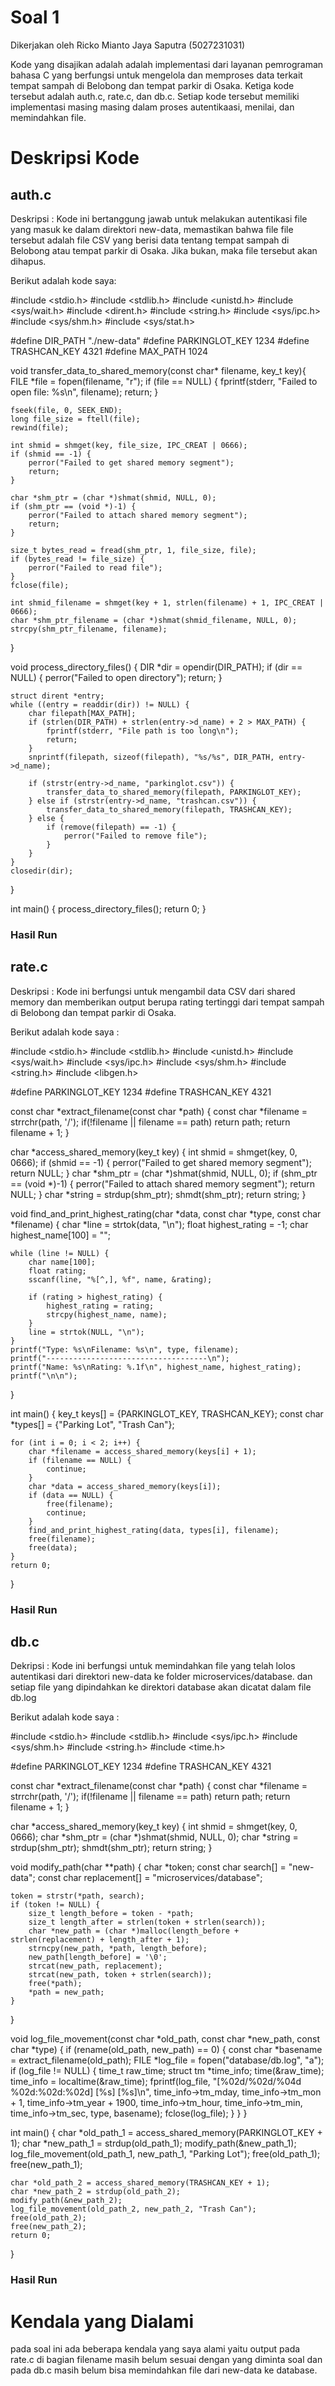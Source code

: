 # Soal 1
Dikerjakan oleh Ricko Mianto Jaya Saputra (5027231031)

Kode yang disajikan adalah adalah implementasi dari layanan pemrograman bahasa C yang berfungsi untuk mengelola dan memproses data terkait tempat sampah di Belobong dan tempat parkir di Osaka.
Ketiga kode tersebut adalah auth.c, rate.c, dan db.c. Setiap kode tersebut memiliki implementasi masing masing dalam proses autentikaasi, menilai, dan memindahkan file.

# Deskripsi Kode

## auth.c

Deskripsi : Kode ini bertanggung jawab untuk melakukan autentikasi file yang masuk ke dalam direktori new-data, memastikan bahwa file file tersebut adalah file CSV yang berisi data tentang tempat sampah di Belobong atau tempat parkir di Osaka. Jika bukan, maka file tersebut akan dihapus.

Berikut adalah kode saya:

#include <stdio.h>
#include <stdlib.h>
#include <unistd.h>
#include <sys/wait.h>
#include <dirent.h>
#include <string.h>
#include <sys/ipc.h>
#include <sys/shm.h>
#include <sys/stat.h>

#define DIR_PATH "./new-data"
#define PARKINGLOT_KEY 1234
#define TRASHCAN_KEY 4321
#define MAX_PATH 1024

void transfer_data_to_shared_memory(const char* filename, key_t key){
    FILE *file = fopen(filename, "r");
    if (file == NULL) {
        fprintf(stderr, "Failed to open file: %s\n", filename);
        return;
    }
    
    fseek(file, 0, SEEK_END);
    long file_size = ftell(file);
    rewind(file);

    int shmid = shmget(key, file_size, IPC_CREAT | 0666);
    if (shmid == -1) {
        perror("Failed to get shared memory segment");
        return;
    }

    char *shm_ptr = (char *)shmat(shmid, NULL, 0);
    if (shm_ptr == (void *)-1) {
        perror("Failed to attach shared memory segment");
        return;
    }

    size_t bytes_read = fread(shm_ptr, 1, file_size, file);
    if (bytes_read != file_size) {
        perror("Failed to read file");
    }
    fclose(file);

    int shmid_filename = shmget(key + 1, strlen(filename) + 1, IPC_CREAT | 0666);
    char *shm_ptr_filename = (char *)shmat(shmid_filename, NULL, 0);
    strcpy(shm_ptr_filename, filename);
}

void process_directory_files() {
    DIR *dir = opendir(DIR_PATH);
    if (dir == NULL) {
        perror("Failed to open directory");
        return;
    }

    struct dirent *entry;
    while ((entry = readdir(dir)) != NULL) {
        char filepath[MAX_PATH];
        if (strlen(DIR_PATH) + strlen(entry->d_name) + 2 > MAX_PATH) {
            fprintf(stderr, "File path is too long\n");
            return;
        }
        snprintf(filepath, sizeof(filepath), "%s/%s", DIR_PATH, entry->d_name);

        if (strstr(entry->d_name, "parkinglot.csv")) {
            transfer_data_to_shared_memory(filepath, PARKINGLOT_KEY);
        } else if (strstr(entry->d_name, "trashcan.csv")) {
            transfer_data_to_shared_memory(filepath, TRASHCAN_KEY);
        } else {
            if (remove(filepath) == -1) {
                perror("Failed to remove file");
            }
        }
    }
    closedir(dir);
}

int main() {
    process_directory_files();
    return 0;
}

### Hasil Run

## rate.c

Deskripsi : Kode ini berfungsi untuk mengambil data CSV dari shared memory dan memberikan output berupa rating tertinggi dari tempat sampah di Belobong dan tempat parkir di Osaka.

Berikut adalah kode saya :

#include <stdio.h>
#include <stdlib.h>
#include <unistd.h>
#include <sys/wait.h>
#include <sys/ipc.h>
#include <sys/shm.h>
#include <string.h>
#include <libgen.h>

#define PARKINGLOT_KEY 1234
#define TRASHCAN_KEY 4321

const char *extract_filename(const char *path) {
    const char *filename = strrchr(path, '/');
    if(!filename || filename == path) return path;
    return filename + 1;
}

char *access_shared_memory(key_t key) {
    int shmid = shmget(key, 0, 0666);
    if (shmid == -1) {
        perror("Failed to get shared memory segment");
        return NULL;
    }
    char *shm_ptr = (char *)shmat(shmid, NULL, 0);
    if (shm_ptr == (void *)-1) {
        perror("Failed to attach shared memory segment");
        return NULL;
    }
    char *string = strdup(shm_ptr);
    shmdt(shm_ptr);
    return string;
}

void find_and_print_highest_rating(char *data, const char *type, const char *filename) {
    char *line = strtok(data, "\n");
    float highest_rating = -1;
    char highest_name[100] = "";

    while (line != NULL) {
        char name[100];
        float rating;
        sscanf(line, "%[^,], %f", name, &rating);
      
        if (rating > highest_rating) {
            highest_rating = rating;
            strcpy(highest_name, name);
        }
        line = strtok(NULL, "\n");
    }
    printf("Type: %s\nFilename: %s\n", type, filename);
    printf("------------------------------------\n");
    printf("Name: %s\nRating: %.1f\n", highest_name, highest_rating);
    printf("\n\n");
}

int main() {
    key_t keys[] = {PARKINGLOT_KEY, TRASHCAN_KEY};
    const char *types[] = {"Parking Lot", "Trash Can"};

    for (int i = 0; i < 2; i++) {
        char *filename = access_shared_memory(keys[i] + 1);
        if (filename == NULL) {
            continue;
        }
        char *data = access_shared_memory(keys[i]);
        if (data == NULL) {
            free(filename);
            continue;
        }
        find_and_print_highest_rating(data, types[i], filename);
        free(filename);
        free(data);
    }    
    return 0;
}

### Hasil Run

## db.c

Dekripsi : Kode ini berfungsi untuk memindahkan file yang telah lolos autentikasi dari direktori new-data ke folder microservices/database. dan setiap file yang dipindahkan ke direktori database akan dicatat dalam file db.log

Berikut adalah kode saya :

#include <stdio.h>
#include <stdlib.h>
#include <sys/ipc.h>
#include <sys/shm.h>
#include <string.h>
#include <time.h>

#define PARKINGLOT_KEY 1234
#define TRASHCAN_KEY 4321

const char *extract_filename(const char *path) {
    const char *filename = strrchr(path, '/');
    if(!filename || filename == path) return path;
    return filename + 1;
}

char *access_shared_memory(key_t key) {
    int shmid = shmget(key, 0, 0666);
    char *shm_ptr = (char *)shmat(shmid, NULL, 0);
    char *string = strdup(shm_ptr);
    shmdt(shm_ptr);
    return string;
}

void modify_path(char **path) {
    char *token;
    const char search[] = "new-data";
    const char replacement[] = "microservices/database";

    token = strstr(*path, search);
    if (token != NULL) {
        size_t length_before = token - *path;
        size_t length_after = strlen(token + strlen(search));
        char *new_path = (char *)malloc(length_before + strlen(replacement) + length_after + 1);
        strncpy(new_path, *path, length_before);
        new_path[length_before] = '\0';
        strcat(new_path, replacement);
        strcat(new_path, token + strlen(search));
        free(*path);
        *path = new_path;
    }
}

void log_file_movement(const char *old_path, const char *new_path, const char *type) {
    if (rename(old_path, new_path) == 0) {
        const char *basename = extract_filename(old_path);
        FILE *log_file = fopen("database/db.log", "a");
        if (log_file != NULL) {
            time_t raw_time;
            struct tm *time_info;
            time(&raw_time);
            time_info = localtime(&raw_time);
            fprintf(log_file, "[%02d/%02d/%04d %02d:%02d:%02d] [%s] [%s]\n",
                    time_info->tm_mday, time_info->tm_mon + 1, time_info->tm_year + 1900,
                    time_info->tm_hour, time_info->tm_min, time_info->tm_sec, type, basename);
            fclose(log_file);
        }
    }
}

int main() {
    char *old_path_1 = access_shared_memory(PARKINGLOT_KEY + 1);
    char *new_path_1 = strdup(old_path_1);
    modify_path(&new_path_1);
    log_file_movement(old_path_1, new_path_1, "Parking Lot");
    free(old_path_1);
    free(new_path_1);

    char *old_path_2 = access_shared_memory(TRASHCAN_KEY + 1);
    char *new_path_2 = strdup(old_path_2);
    modify_path(&new_path_2);
    log_file_movement(old_path_2, new_path_2, "Trash Can");
    free(old_path_2);
    free(new_path_2);
    return 0;
}

### Hasil Run

# Kendala yang Dialami
pada soal ini ada beberapa kendala yang saya alami yaitu output pada rate.c di bagian filename masih belum sesuai dengan yang diminta soal dan pada db.c masih belum bisa memindahkan file dari new-data ke database.
